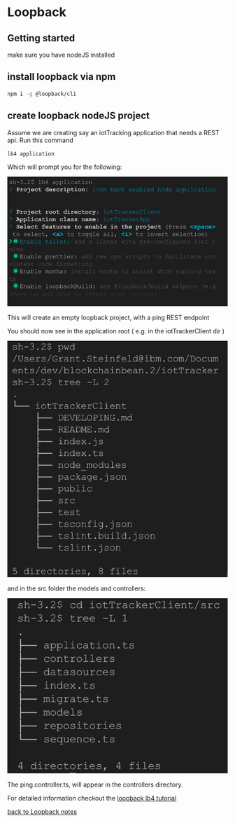 # Loopback
## Getting started
make sure you have nodeJS installed

## install loopback via npm
```sh
npm i -g @loopback/cli
```

## create loopback nodeJS project
Assume we are creating say an iotTracking application that needs a REST api.  Run this command
```sh
lb4 application
```

 Which will prompt you for the following:

![lb4 application create screenshot](https://raw.githubusercontent.com/Grant-Steinfeld/beanClientLoopBack/master/docs/resources/lb4-application-create.jpg)

This will create an empty loopback project, with a ping REST endpoint

You should now see in the application root ( e.g. in the iotTrackerClient dir )

![lb4 app root files](https://raw.githubusercontent.com/Grant-Steinfeld/beanClientLoopBack/master/docs/resources/lb4-application-files-gen-tree-1.jpg)

and in the src folder the models and controllers:

![lb4 app src files](https://raw.githubusercontent.com/Grant-Steinfeld/beanClientLoopBack/master/docs/resources/lb4-application-files-tree-2.jpg)

The ping.controller.ts, will appear in the controllers directory.

For detailed information checkout the [loopback lb4 tutorial](https://loopback.io/doc/en/lb4/todo-tutorial.html)

[back to Loopback notes](.//)
